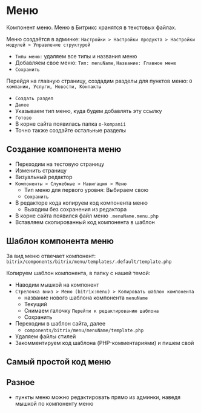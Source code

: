 # Меню
Компонент меню. Меню в Битрикс хранятся в текстовых файлах.

Меню создаётся в админке: `Настройки > Настройки продукта > Настройки модулей > Управление структурой`
- `Типы меню:` удаляем все типы и названия меню
- Добавляем свое меню: `Тип: menuName`, `Название: Главное меню`
- `Сохранить`

Перейдя на главную страницу, создадим разделы для пунктов меню: `О компании, Услуги, Новости, Контакты`
- `Создать раздел`
- `Далее`
- Указываем тип меню, куда будем добавлять эту ссылку
- `Готово`
- В корне сайта появилась папка `o-kompanii`
- Точно также создайте остальные разделы

## Создание компонента меню
- Переходим на тестовую страницу
- Изменить страницу
- Визуальный редактор
- `Компоненты > Служебные > Навигация > Меню`
    - Тип меню для первого уровня: Выбираем свою
    - `Сохранить`
- В редакторе кода копируем код компонента меню
    - Выходим без сохранения из редактора
- В корне сайта появился файл меню `.menuName.menu.php`
- Вставляем скопированный код компонента в шаблон

## Шаблон компонента меню
За вид меню отвечает компонент: `bitrix/components/bitrix/menu/templates/.default/template.php`

Копируем шаблон компонента, в папку с нашей темой:
- Наводим мышкой на компонент
- `Стрелочка вниз > Меню (bitrix:menu) > Копировать шаблон компонента`
    - название нового шаблона компонента `menuName`
    - Текущий
    - Снимаем галочку `Перейти к редактированию шаблона`
    - Сохранить
- Переходим в шаблон сайта, далее
    - `components/bitrix/menu/menuName/template.php`
- Удаляем файлы стилей
- Закомментируем код шаблона (PHP-комментариями) и пишем свой

## Самый простой код меню

## Разное
- пункты меню можно редактировать прямо из админки, наведя мышкой по компоненту меню
